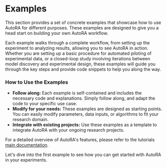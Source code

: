 # Examples

This section provides a set of concrete examples that showcase how to use AutoRA for different purposes. These examples are designed to give you a head start on building your own AutoRA workflow.

Each example walks through a complete workflow, from setting up the experiment to analyzing results, allowing you to see AutoRA in action. Whether you are setting up a basic procedure for automated piloting of experimental data, or a closed-loop study involving iterations between model discovery and experimental design, these examples will guide you through the key steps and provide code snippets to help you along the way.

### How to Use the Examples

- **Follow along:** Each example is self-contained and includes the necessary code and explanations. Simply follow along, and adapt the code to your specific use case.
- **Modify for your needs:** These examples are designed as starting points. You can easily modify parameters, data inputs, or algorithms to fit your research domain.
- **Integrate with existing projects:** Use these examples as a template to integrate AutoRA with your ongoing research projects.

For a detailed overview of AutoRA's features, please refer to the tutorials [main documentation](https://autoresearch.github.io/autora/tutorials/).

Let's dive into the first example to see how you can get started with AutoRA in your experiments.

